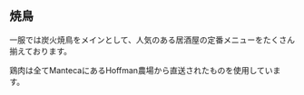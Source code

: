 ## 焼鳥

<!-- - 水曜日, 木曜日, 日曜日: 午後5時 - 午後10時
- 金曜日, 土曜日: 午後5時 - 午後11時 -->

一服では炭火焼鳥をメインとして、人気のある居酒屋の定番メニューをたくさん揃えております。

鶏肉は全てMantecaにあるHoffman農場から直送されたものを使用しています。

